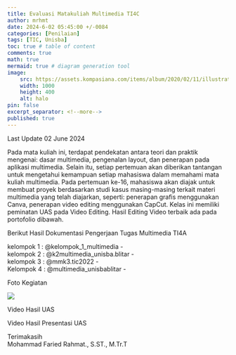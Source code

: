 ```yaml
---
title: Evaluasi Matakuliah Multimedia TI4C
author: mrhmt
date: 2024-6-02 05:45:00 +/-0084
categories: [Penilaian]
tags: [TIC, Unisba]
toc: true # table of content
comments: true 
math: true
mermaid: true # diagram generation tool
image:
    src: https://assets.kompasiana.com/items/album/2020/02/11/illustration-technology-vector-53876-5319-5e422683097f36022e3b76d2.jpg
    width: 1000 
    height: 400
    alt: halo
pin: false
excerpt_separator: <!--more-->
published: true
---
```


Last Update 02 June 2024

Pada mata kuliah ini, terdapat pendekatan antara teori dan praktik mengenai: dasar multimedia, pengenalan layout, dan penerapan pada aplikasi multimedia. Selain itu, setiap pertemuan akan diberikan tantangan untuk mengetahui kemampuan setiap mahasiswa dalam memahami mata kuliah multimedia. Pada pertemuan ke-16, mahasiswa akan diajak untuk membuat proyek berdasarkan studi kasus masing-masing terkait materi multimedia yang telah diajarkan, seperti: penerapan grafis menggunakan Canva, penerapan video editing menggunakan CapCut. Kelas ini memiliki peminatan UAS pada Video Editing. Hasil Editing Video terbaik ada pada portofolio dibawah. 

Berikut Hasil Dokumentasi Pengerjaan Tugas Multimedia TI4A

kelompok 1 : @kelompok_1_multimedia - <a href=""></a><br>
kelompok 2 : @k2multimedia_unisba.blitar - <a href=""></a><br>
kelompok 3 : @mmk3.tic2022 - <a href=""></a><br>
Kelompok 4 : @multimedia_unisbablitar - <a href=""></a><br>


Foto Kegiatan <br>

<img src="https://fariedrahmat.github.io/asset/kegiatan-mulmed-4C.jpg"></img>


Video Hasil UAS<br>


Video Hasil Presentasi UAS<br>



Terimakasih<br>
Mohammad Faried Rahmat., S.ST., M.Tr.T